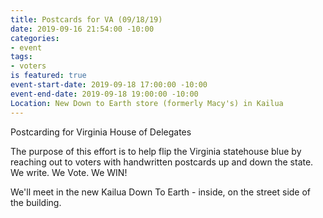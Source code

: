 ```yaml
---
title: Postcards for VA (09/18/19)
date: 2019-09-16 21:54:00 -10:00
categories:
- event
tags:
- voters
is featured: true
event-start-date: 2019-09-18 17:00:00 -10:00
event-end-date: 2019-09-18 19:00:00 -10:00
Location: New Down to Earth store (formerly Macy's) in Kailua
---
```


Postcarding for Virginia House of Delegates

The purpose of this effort is to help flip the Virginia statehouse blue by reaching out to voters with handwritten postcards up and down the state. We write. We Vote. We WIN!

We'll meet in the new Kailua Down To Earth - inside, on the street side of the building.